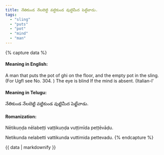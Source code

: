 ```yaml
---
title: నేతికుండ నేలబెట్టి వట్టికుండ వుట్టిమీద పెట్టేవాడు.
tags:
  - "sling"
  - "puts"
  - "pot"
  - "mind"
  - "man"
---
```


{% capture data %}
#### Meaning in English:
A man that puts the pot of ghi on the floor, and the empty pot in the sling.
(For Ugfl see No. 304. )
The eye is blind If the mind is absent. (Italian-l'

#### Meaning in Telugu:
నేతికుండ నేలబెట్టి వట్టికుండ వుట్టిమీద పెట్టేవాడు.

#### Romanization:
Nētikuṇḍa nēlabeṭṭi vaṭṭikuṇḍa vuṭṭimīda peṭṭēvāḍu.

Netikunda nelabetti vattikunda vuttimida pettevadu.
{% endcapture %}

{{ data | markdownify }}

